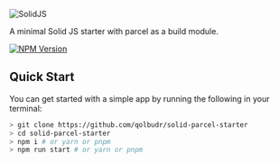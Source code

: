 <p>
  <img src="https://assets.solidjs.com/banner?project=Library&type=core" alt="SolidJS" />
</p>

A minimal Solid JS starter with parcel as a build module.

[![NPM Version](https://img.shields.io/npm/v/solid-js.svg?style=for-the-badge)](https://www.npmjs.com/package/solid-js)

 
## Quick Start

You can get started with a simple app by running the following in your terminal:

```sh
> git clone https://github.com/qolbudr/solid-parcel-starter
> cd solid-parcel-starter
> npm i # or yarn or pnpm
> npm run start # or yarn or pnpm
```